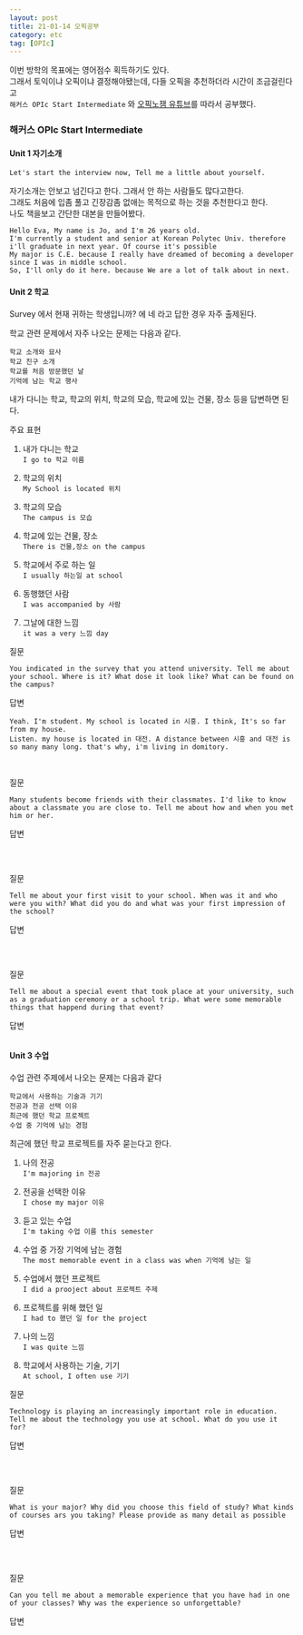 ```yaml
---
layout: post
title: 21-01-14 오픽공부
category: etc
tag: [OPIc]
---
```


이번 방학의 목표에는 영어점수 획득하기도 있다.  
그래서 토익이냐 오픽이냐 결정해야됐는데,  다들 오픽을 추천하더라 시간이 조금걸린다고  
`해커스 OPIc Start Intermediate` 와 [오픽노잼 유튜브](https://www.youtube.com/channel/UCw4izi2fsJzFltt3EbmokWA)를 따라서 공부했다.

### 해커스 OPIc Start Intermediate

#### Unit 1 자기소개
```
Let's start the interview now, Tell me a little about yourself.
```

자기소개는 안보고 넘긴다고 한다. 그래서 안 하는 사람들도 많다고한다.  
그래도 처음에 입좀 풀고 긴장감좀 없애는 목적으로 하는 것을 추천한다고 한다.  
나도 책을보고 간단한 대본을 만들어봤다.  
```
Hello Eva, My name is Jo, and I'm 26 years old. 
I'm currently a student and senior at Korean Polytec Univ. therefore i'll graduate in next year. Of course it's possible  
My major is C.E. because I really have dreamed of becoming a developer since I was in middle school.
So, I'll only do it here. because We are a lot of talk about in next.
```

#### Unit 2 학교
Survey 에서 현재 귀하는 학생입니까? 에 네 라고 답한 경우 자주 출제된다.

학교 관련 문제에서 자주 나오는 문제는 다음과 같다.
```
학교 소개와 묘사
학교 친구 소개
학교를 처음 방문했던 날
기억에 남는 학교 행사
```
내가 다니는 학교, 학교의 위치, 학교의 모습, 학교에 있는 건물, 장소 등을 답변하면 된다.

주요 표현
1. 내가 다니는 학교  
` I go to 학교 이름 `

2. 학교의 위치  
` My School is located 위치 `

3. 학교의 모습  
` The campus is 모습 `

4. 학교에 있는 건물, 장소  
` There is 건물,장소 on the campus `

5. 학교에서 주로 하는 일  
` I usually 하는일 at school `

6. 동행했던 사람  
` I was accompanied by 사람 ` 

7. 그날에 대한 느낌  
` it was a very 느낌 day `

질문
```
You indicated in the survey that you attend university. Tell me about your school. Where is it? What dose it look like? What can be found on the campus?
```
답변
```
Yeah. I'm student. My school is located in 시흥. I think, It's so far from my house.  
Listen. my house is located in 대전. A distance between 시흥 and 대전 is so many many long. that's why, i'm living in domitory.  
```
<br/>

질문
```
Many students become friends with their classmates. I'd like to know about a classmate you are close to. Tell me about how and when you met him or her.
```
답변
```

```
<br/>

질문
```
Tell me about your first visit to your school. When was it and who were you with? What did you do and what was your first impression of the school?
```
답변
```
```
<br>

질문
```
Tell me about a special event that took place at your university, such as a graduation ceremony or a school trip. What were some memorable things that happend during that event?
```
답변
```
```

#### Unit 3 수업

수업 관련 주제에서 나오는 문제는 다음과 같다  
```
학교에서 사용하는 기술과 기기
전공과 전공 선택 이유
최근에 했던 학교 프로젝트
수업 중 기억에 남는 경험
```

최근에 했던 학교 프로젝트를 자주 묻는다고 한다.  

1. 나의 전공  
` I'm majoring in 전공 `

2. 전공을 선택한 이유  
` I chose my major 이유 `

3. 듣고 있는 수업  
` I'm taking 수업 이름 this semester ` 

4. 수업 중 가장 기억에 남는 경험  
` The most memorable event in a class was when 기억에 남는 일 `

5. 수업에서 했던 프로젝트  
` I did a prooject about 프로젝트 주제 ` 

6. 프로젝트를 위해 했던 일  
` I had to 했던 일 for the project `

7. 나의 느낌  
` I was quite 느낌 `

8. 학교에서 사용하는 기술, 기기  
` At school, I often use 기기 `

질문
```
Technology is playing an increasingly important role in education. Tell me about the technology you use at school. What do you use it for?
```
답변
```

```
<br>

질문
```
What is your major? Why did you choose this field of study? What kinds of courses ars you taking? Please provide as many detail as possible
```
답변
```

```
<br>

질문
```
Can you tell me about a memorable experience that you have had in one of your classes? Why was the experience so unforgettable?
```
답변
```

```
<br>